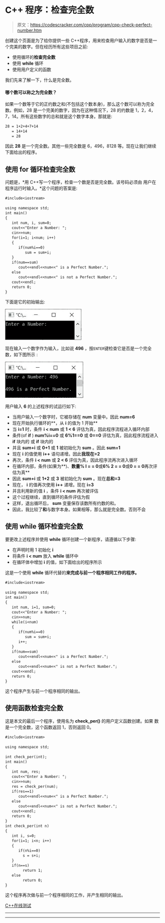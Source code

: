 # C++ 程序：检查完全数

> 原文：<https://codescracker.com/cpp/program/cpp-check-perfect-number.htm>

创建这个页面是为了给你提供一些 C++程序，用来检查用户输入的数字是否是一个完美的数字。但在经历所有这些项目之前:

*   使用循环的**检查完全数**
*   使用 **while** 循环
*   使用用户定义的函数

我们先来了解一下，什么是完全数。

#### 哪个数可以称之为完全数？

如果一个数等于它的正约数之和(不包括这个数本身)，那么这个数可以称为完全数。例如，28 是一个完美的数字，因为在这种情况下，28 的约数是 1，2，4，7，14。所有这些数字的总和就是这个数字本身。那就是:

```
28 = 1+2+4+7+14
   = 14+14
   = 28
```

因此 **28** 是一个完全数。其他一些完全数是 6，496，8128 等。现在让我们继续下面给出的程序。

## 使用 for 循环检查完全数

问题是，*用 C++写一个程序，检查一个数是否是完全数。该号码必须由 用户在程序运行时输入。*这个问题的答案是:

```
#include<iostream>

using namespace std;
int main()
{
   int num, i, sum=0;
   cout<<"Enter a Number: ";
   cin>>num;
   for(i=1; i<num; i++)
   {
      if(num%i==0)
         sum = sum+i;
   }
   if(num==sum)
      cout<<endl<<num<<" is a Perfect Number.";
   else
      cout<<endl<<num<<" is not a Perfect Number.";
   cout<<endl;
   return 0;
}
```

下面是它的初始输出:

![c++ program check perfect number](img/3f90817d682e8976e1805c569047fb1d.png)

现在输入一个数字作为输入，比如说 **496** ，按`ENTER`键检查它是否是一个完全数，如下图所示 :

![check perfect number or not c++ program](img/777ab81ccbeb3311649f7e82afdf24ee.png)

用户输入 **6** 的上述程序的试运行如下:

*   当用户输入一个数字时，它被存储在 **num** 变量中。因此 **num=6**
*   现在开始执行循环的**，从 **i** 的值为 1 开始**
*   当 **i=1** 时，条件 **i < num** 或 **1 < 6** 评估为真，因此程序流程进入循环内部
*   条件(of **if** ) **num%i==0** 或 **6%1==0** 或 **0==0** 评估为真，因此程序流程进入 **if** 块内的 或 **if** 块内的
*   并且 **sum+i** 或 **0+1** 或 **1** 被初始化为 **sum** 。因此 **sum=1**
*   现在 **i** 的值使用 **i++** 语句递增。因此**我现在=2**
*   再次，条件 **i < num** 或 **2 < 6** 评估为真，因此程序流再次进入循环
*   在循环内部，条件(如果为**)、**数量% I = = 0**或**6% 2 = = 0**或**0 = = 0**再次评估为真**
*   因此 **sum+i** 或 **1+2** 或 **3** 被初始化为 **sum** 。现在**总和=3**
*   现在， **i** 的值再次使用 **i++** 递增。现在 **i=3**
*   并且利用新的值 **i** ，条件 **i < num** 再次被评估
*   这个过程继续，直到循环的条件评估为假
*   这样，退出循环后， **sum** 变量保存该数所有约数的和。
*   因此，我比较了**和**与数字本身。如果相等，那么就是完全数。否则不会

## 使用 while 循环检查完全数

要更改上述程序并使用 **while** 循环创建一个新程序，请遵循以下步骤:

*   在声明时用 1 初始化 **i**
*   将条件 **i < num** 放入 **while** 循环中
*   在循环体中增加 **i** 的值，如下面给出的程序所示

这是一个使用 **while** 循环代替的**来完成与前一个程序相同工作的程序。**

```
#include<iostream>

using namespace std;
int main()
{
   int num, i=1, sum=0;
   cout<<"Enter a Number: ";
   cin>>num;
   while(i<num)
   {
      if(num%i==0)
         sum = sum+i;
      i++;
   }
   if(num==sum)
      cout<<endl<<num<<" is a Perfect Number.";
   else
      cout<<endl<<num<<" is not a Perfect Number.";
   cout<<endl;
   return 0;
}
```

这个程序产生与前一个程序相同的输出。

## 使用函数检查完全数

这是本文的最后一个程序，使用名为 **check_per()** 的用户定义函数创建。如果 数是一个完全数，这个函数返回 1，否则返回 0。

```
#include<iostream>

using namespace std;

int check_per(int);
int main()
{
   int num, res;
   cout<<"Enter a Number: ";
   cin>>num;
   res = check_per(num);
   if(res==1)
      cout<<endl<<num<<" is a Perfect Number.";
   else
      cout<<endl<<num<<" is not a Perfect Number.";
   cout<<endl;
   return 0;
}
int check_per(int n)
{
   int i, s=0;
   for(i=1; i<n; i++)
   {
      if(n%i==0)
        s = s+i;
   }
   if(n==s)
        return 1;
   else
        return 0;
}
```

这个程序再次做与前一个程序相同的工作，并产生相同的输出。

[C++在线测试](/exam/showtest.php?subid=3)

* * *

* * *